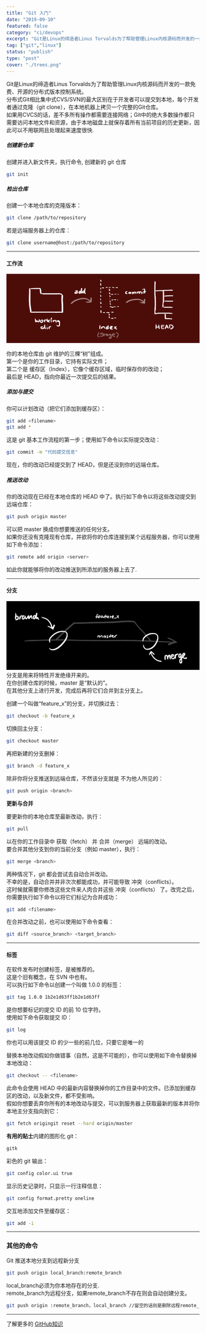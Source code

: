 ```yaml
---
title: "Git 入门"
date: "2019-09-10"
featured: false
category: "ci/devops"
excerpt: "Git是Linux的缔造者Linus Torvalds为了帮助管理Linux内核源码而开发的一款免费、开源的分布式版本控制系统"
tag: ["git","linux"]
status: "publish"
type: "post"
cover: "./trees.png"
---
```


Git是Linux的缔造者Linus Torvalds为了帮助管理Linux内核源码而开发的一款免费、开源的分布式版本控制系统。  
分布式Git相比集中式CVS/SVN的最大区别在于开发者可以提交到本地，每个开发者通过克隆（git clone），在本地机器上拷贝一个完整的Git仓库。  
如果用CVCS的话，差不多所有操作都需要连接网络；Git中的绝大多数操作都只需要访问本地文件和资源，由于本地磁盘上就保存着所有当前项目的历史更新，因此可以不用联网且处理起来速度很快.

##### 创建新仓库

创建并进入新文件夹，执行命令, 创建新的 git 仓库

```bash
git init
```

##### **检出仓库**

创建一个本地仓库的克隆版本：

```bash
git clone /path/to/repository 
```

若是远端服务器上的仓库：

```bash
git clone username@host:/path/to/repository
```

- - - - - -

#### **工作流**

![](./trees.png)

你的本地仓库由 git 维护的三棵“树”组成。  
第一个是你的工作目录，它持有实际文件；  
第二个是 缓存区（Index），它像个缓存区域，临时保存你的改动；  
最后是 HEAD，指向你最近一次提交后的结果。

##### **添加与提交**

你可以计划改动（把它们添加到缓存区）：

```bash
git add <filename>
git add *
```

这是 git 基本工作流程的第一步；使用如下命令以实际提交改动：

```bash
git commit -m "代码提交信息"
```

现在，你的改动已经提交到了 HEAD，但是还没到你的远端仓库。

##### **推送改动**

你的改动现在已经在本地仓库的 HEAD 中了。执行如下命令以将这些改动提交到远端仓库：

```bash
git push origin master
```

可以把 master 换成你想要推送的任何分支。   
如果你还没有克隆现有仓库，并欲将你的仓库连接到某个远程服务器，你可以使用如下命令添加：

```bash
git remote add origin <server>
```

如此你就能够将你的改动推送到所添加的服务器上去了.

- - - - - -

#### **分支**

![](./branches.png)
分支是用来将特性开发绝缘开来的。  
在你创建仓库的时候，master 是“默认的”。  
在其他分支上进行开发，完成后再将它们合并到主分支上。

创建一个叫做“feature\_x”的分支，并切换过去：

```bash
git checkout -b feature_x
```

切换回主分支：

```bash
git checkout master
```

再把新建的分支删掉：

```bash
git branch -d feature_x
```

除非你将分支推送到远端仓库，不然该分支就是 不为他人所见的：

```bash
git push origin <branch>
```

**更新与合并**

要更新你的本地仓库至最新改动，执行：

```bash
git pull
```

以在你的工作目录中 获取（fetch） 并 合并（merge） 远端的改动。  
要合并其他分支到你的当前分支（例如 master），执行：

```bash
git merge <branch>
```

两种情况下，git 都会尝试去自动合并改动。  
不幸的是，自动合并并非次次都能成功，并可能导致 冲突（conflicts）。   
这时候就需要你修改这些文件来人肉合并这些 冲突（conflicts） 了。改完之后，你需要执行如下命令以将它们标记为合并成功：

```bash
git add <filename>
```

在合并改动之前，也可以使用如下命令查看：

```bash
git diff <source_branch> <target_branch>
```

- - - - - -

#### **标签**

在软件发布时创建标签，是被推荐的。  
这是个旧有概念，在 SVN 中也有。  
可以执行如下命令以创建一个叫做 1.0.0 的标签：

```bash
git tag 1.0.0 1b2e1d63ff1b2e1d63ff 
```

是你想要标记的提交 ID 的前 10 位字符。  
使用如下命令获取提交 ID：

```bash
git log
```

你也可以用该提交 ID 的少一些的前几位，只要它是唯一的

替换本地改动假如你做错事（自然，这是不可能的），你可以使用如下命令替换掉本地改动：

```bash
git checkout -- <filename>
```

此命令会使用 HEAD 中的最新内容替换掉你的工作目录中的文件。已添加到缓存区的改动，以及新文件，都不受影响。  
假如你想要丢弃你所有的本地改动与提交，可以到服务器上获取最新的版本并将你本地主分支指向到它：

```bash
git fetch origingit reset --hard origin/master
```

**有用的贴士**内建的图形化 git：

```bash
gitk
```

彩色的 git 输出：

```bash
git config color.ui true
```

显示历史记录时，只显示一行注释信息：

```bash
git config format.pretty oneline
```

交互地添加文件至缓存区：

```bash
git add -i
```

- - - - - -

### 其他的命令

Git 推送本地分支到远程新分支

```bash
git push origin local_branch:remote_branch
```

local\_branch必须为你本地存在的分支.  
remote\_branch为远程分支，如果remote\_branch不存在则会自动创建分支。

```bash
git push origin :remote_branch，local_branch //留空的话则是删除远程remote_branch分支 
```



---

了解更多的 [GitHub知识](https://guides.github.com/)
